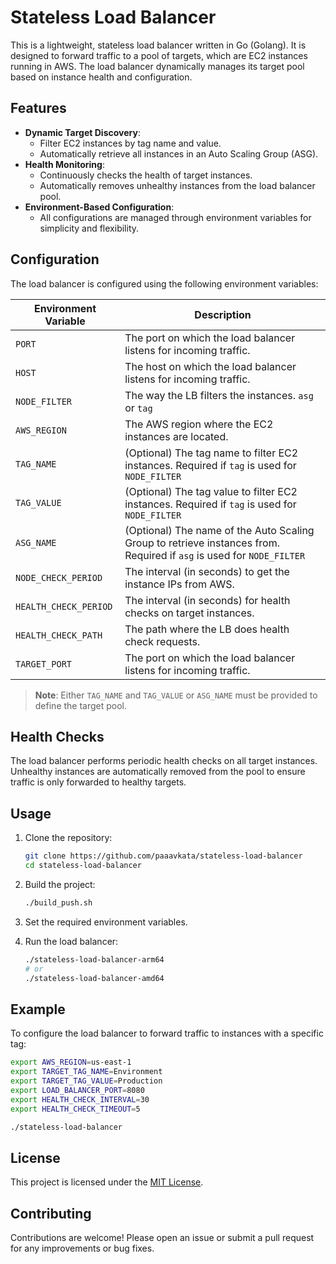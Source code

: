 # Stateless Load Balancer

This is a lightweight, stateless load balancer written in Go (Golang). It is designed to forward traffic to a pool of targets, which are EC2 instances running in AWS. The load balancer dynamically manages its target pool based on instance health and configuration.

## Features

- **Dynamic Target Discovery**: 
    - Filter EC2 instances by tag name and value.
    - Automatically retrieve all instances in an Auto Scaling Group (ASG).
- **Health Monitoring**: 
    - Continuously checks the health of target instances.
    - Automatically removes unhealthy instances from the load balancer pool.
- **Environment-Based Configuration**: 
    - All configurations are managed through environment variables for simplicity and flexibility.

## Configuration

The load balancer is configured using the following environment variables:

| Environment Variable       | Description                                                                 |
|----------------------------|-----------------------------------------------------------------------------|
| `PORT`               | The port on which the load balancer listens for incoming traffic.                       |
| `HOST`               | The host on which the load balancer listens for incoming traffic.                        |
| `NODE_FILTER`               | The way the LB filters the instances. `asg` or `tag`                        |
| `AWS_REGION`               | The AWS region where the EC2 instances are located.                        |
| `TAG_NAME`          | (Optional) The tag name to filter EC2 instances. Required if `tag` is used for `NODE_FILTER`                          |
| `TAG_VALUE`         | (Optional) The tag value to filter EC2 instances. Required if `tag` is used for `NODE_FILTER`                          |
| `ASG_NAME`                 | (Optional) The name of the Auto Scaling Group to retrieve instances from. Required if `asg` is used for `NODE_FILTER` |
| `NODE_CHECK_PERIOD` | The interval (in seconds) to get the instance IPs from AWS. |
| `HEALTH_CHECK_PERIOD`    | The interval (in seconds) for health checks on target instances.           |
| `HEALTH_CHECK_PATH`     | The path where the LB does health check requests.                    |
| `TARGET_PORT`       | The port on which the load balancer listens for incoming traffic.          |
> **Note**: Either `TAG_NAME` and `TAG_VALUE` or `ASG_NAME` must be provided to define the target pool.

## Health Checks

The load balancer performs periodic health checks on all target instances. Unhealthy instances are automatically removed from the pool to ensure traffic is only forwarded to healthy targets.

## Usage

1. Clone the repository:
     ```bash
     git clone https://github.com/paaavkata/stateless-load-balancer
     cd stateless-load-balancer
     ```

2. Build the project:
     ```bash
     ./build_push.sh
     ```

3. Set the required environment variables.

4. Run the load balancer:
     ```bash
     ./stateless-load-balancer-arm64
     # or
     ./stateless-load-balancer-amd64
     ```

## Example

To configure the load balancer to forward traffic to instances with a specific tag:

```bash
export AWS_REGION=us-east-1
export TARGET_TAG_NAME=Environment
export TARGET_TAG_VALUE=Production
export LOAD_BALANCER_PORT=8080
export HEALTH_CHECK_INTERVAL=30
export HEALTH_CHECK_TIMEOUT=5

./stateless-load-balancer
```

## License

This project is licensed under the [MIT License](LICENSE).

## Contributing

Contributions are welcome! Please open an issue or submit a pull request for any improvements or bug fixes.

